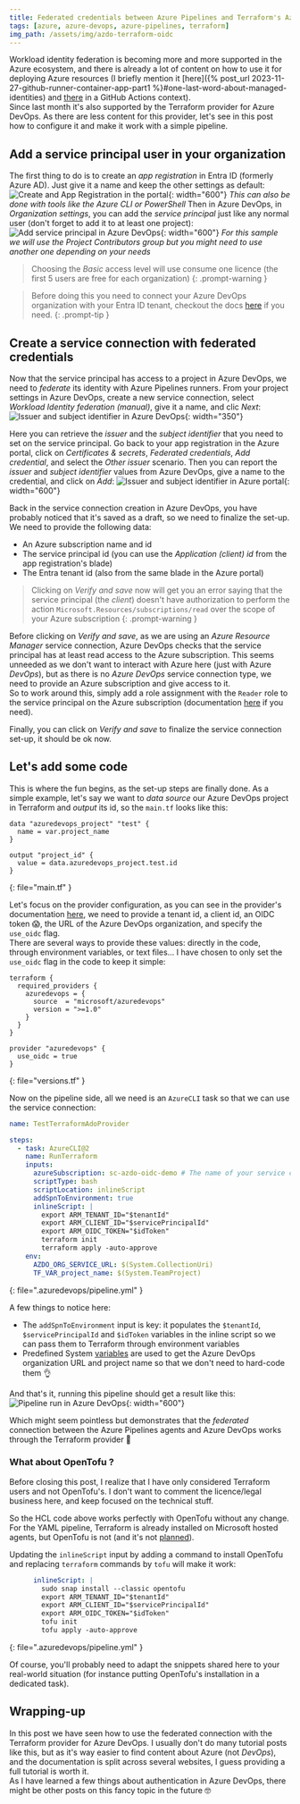 ```yaml
---
title: Federated credentials between Azure Pipelines and Terraform's Azure DevOps provider
tags: [azure, azure-devops, azure-pipelines, terraform]
img_path: /assets/img/azdo-terraform-oidc
---
```


Workload identity federation is becoming more and more supported in the Azure ecosystem, and there is already a lot of content on how to use it for deploying Azure resources (I briefly mention it [here]({% post_url 2023-11-27-github-runner-container-app-part1 %}#one-last-word-about-managed-identities) and [there](https://github.com/xmi-cs/aca-gh-actions-runner?tab=readme-ov-file#connect-github-with-azure) in a GitHub Actions context).  
Since last month it's also supported by the Terraform provider for Azure DevOps. As there are less content for this provider, let's see in this post how to configure it and make it work with a simple pipeline.

## Add a service principal user in your organization
The first thing to do is to create an _app registration_ in Entra ID (formerly Azure AD). Just give it a name and keep the other settings as default:  
![Create and App Registration in the portal](/portal-app-registration.png){: width="600"} _This can also be done with tools like the Azure CLI or PowerShell_
Then in Azure DevOps, in _Organization settings_, you can add the _service principal_ just like any normal user (don't forget to add it to at least one project):
![Add service principal in Azure DevOps](/azdo-user.png){: width="600"} _For this sample we will use the Project Contributors group but you might need to use another one depending on your needs_

> Choosing the _Basic_ access level will use consume one licence (the first 5 users are free for each organization) 
{: .prompt-warning }

> Before doing this you need to connect your Azure DevOps organization with your Entra ID tenant, checkout the docs [here](https://learn.microsoft.com/en-us/azure/devops/organizations/accounts/connect-organization-to-azure-ad?view=azure-devops) if you need.
{: .prompt-tip }

## Create a service connection with federated credentials
Now that the service principal has access to a project in Azure DevOps, we need to _federate_ its identity with Azure Pipelines runners. From your project settings in Azure DevOps, create a new service connection, select _Workload Identity federation (manual)_, give it a name, and clic _Next_:  
![Issuer and subject identifier in Azure DevOps](/azdo-sc-issuer.png){: width="350"}

Here you can retrieve the _issuer_ and the _subject identifier_ that you need to set on the service principal. Go back to your app registration in the Azure portal, click on _Certificates & secrets_, _Federated credentials_, _Add credential_, and select the _Other issuer_ scenario. Then you can report the _issuer_ and _subject identifier_ values from Azure DevOps, give a name to the credential, and click on _Add_:
![Issuer and subject identifier in Azure portal](/portal-issuer.png){: width="600"}

Back in the service connection creation in Azure DevOps, you have probably noticed that it's saved as a draft, so we need to finalize the set-up. We need to provide the following data:
- An Azure subscription name and id
- The service principal id (you can use the _Application (client) id_ from the app registration's blade)
- The Entra tenant id (also from the same blade in the Azure portal)

> Clicking on _Verify and save_ now will get you an error saying that the service principal (the _client_) doesn't have authorization to perform the action `Microsoft.Resources/subscriptions/read` over the scope of your Azure subscription
{: .prompt-warning }

Before clicking on _Verify and save_, as we are using an _Azure Resource Manager_ service connection, Azure DevOps checks that the service principal has at least read access to the Azure subscription. This seems unneeded as we don't want to interact with Azure here (just with Azure _DevOps_), but as there is no _Azure DevOps_ service connection type, we need to provide an Azure subscription and give access to it.  
So to work around this, simply add a role assignment with the `Reader` role to the service principal on the Azure subscription (documentation [here](https://learn.microsoft.com/en-us/azure/role-based-access-control/role-assignments-portal?tabs=delegate-condition) if you need).

Finally, you can click on _Verify and save_ to finalize the service connection set-up, it should be ok now.

## Let's add some code
This is where the fun begins, as the set-up steps are finally done. As a simple example, let's say we want to _data source_ our Azure DevOps project in Terraform and _output_ its id, so the `main.tf` looks like this:
```hcl
data "azuredevops_project" "test" {
  name = var.project_name
}

output "project_id" {
  value = data.azuredevops_project.test.id
}
```
{: file="main.tf" }

Let's focus on the provider configuration, as you can see in the provider's documentation [here](https://registry.terraform.io/providers/microsoft/azuredevops/latest/docs/guides/authenticating_service_principal_using_an_oidc_token), we need to provide a tenant id, a client id, an OIDC token 😱, the URL of the Azure DevOps organization, and specify the `use_oidc` flag.  
There are several ways to provide these values: directly in the code, through environment variables, or text files... I have chosen to only set the `use_oidc` flag in the code to keep it simple:
```hcl
terraform {
  required_providers {
    azuredevops = {
      source  = "microsoft/azuredevops"
      version = ">=1.0"
    }
  }
}

provider "azuredevops" {
  use_oidc = true
}
```
{: file="versions.tf" }

Now on the pipeline side, all we need is an `AzureCLI` task so that we can use the service connection:
```yaml
name: TestTerraformAdoProvider

steps:
  - task: AzureCLI@2
    name: RunTerraform
    inputs:
      azureSubscription: sc-azdo-oidc-demo # The name of your service connection goes here
      scriptType: bash
      scriptLocation: inlineScript
      addSpnToEnvironment: true
      inlineScript: |
        export ARM_TENANT_ID="$tenantId"
        export ARM_CLIENT_ID="$servicePrincipalId"
        export ARM_OIDC_TOKEN="$idToken"
        terraform init
        terraform apply -auto-approve
    env:
      AZDO_ORG_SERVICE_URL: $(System.CollectionUri)
      TF_VAR_project_name: $(System.TeamProject)
```
{: file=".azuredevops/pipeline.yml" }

A few things to notice here:
- The `addSpnToEnvironment` input is key: it populates the `$tenantId`, `$servicePrincipalId` and `$idToken` variables in the inline script so we can pass them to Terraform through environment variables
- Predefined System [variables](https://learn.microsoft.com/en-us/azure/devops/pipelines/build/variables?view=azure-devops&tabs=yaml#system-variables-devops-services) are used to get the Azure DevOps organization URL and project name so that we don't need to hard-code them 👌

And that's it, running this pipeline should get a result like this:
![Pipeline run in Azure DevOps](/azdo-pipeline.png){: width="600"}

Which might seem pointless but demonstrates that the _federated_ connection between the Azure Pipelines agents and Azure DevOps works through the Terraform provider 🙌

### What about OpenTofu ?
Before closing this post, I realize that I have only considered Terraform users and not OpenTofu's. I don't want to comment the licence/legal business here, and keep focused on the technical stuff.  

So the HCL code above works perfectly with OpenTofu without any change. For the YAML pipeline, Terraform is already installed on Microsoft hosted agents, but OpenTofu is not (and it's not [planned](https://github.com/actions/runner-images/issues/9507)).  

Updating the `inlineScript` input by adding a command to install OpenTofu and replacing `terraform` commands by `tofu` will make it work:
```yaml
      inlineScript: |
        sudo snap install --classic opentofu
        export ARM_TENANT_ID="$tenantId"
        export ARM_CLIENT_ID="$servicePrincipalId"
        export ARM_OIDC_TOKEN="$idToken"
        tofu init
        tofu apply -auto-approve
```
{: file=".azuredevops/pipeline.yml" }

Of course, you'll probably need to adapt the snippets shared here to your real-world situation (for instance putting OpenTofu's installation in a dedicated task).

## Wrapping-up
In this post we have seen how to use the federated connection with the Terraform provider for Azure DevOps. I usually don't do many tutorial posts like this, but as it's way easier to find content about Azure (not _DevOps_), and the documentation is split across several websites, I guess providing a full tutorial is worth it.  
As I have learned a few things about authentication in Azure DevOps, there might be other posts on this fancy topic in the future 🤓